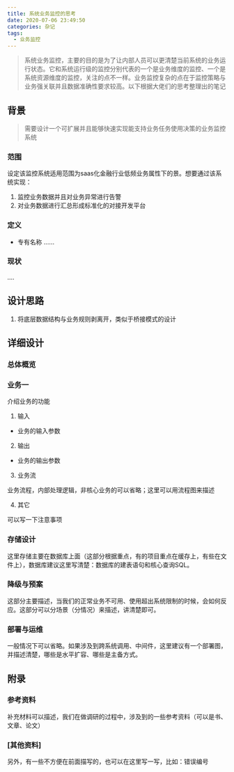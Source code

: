 ```yaml
---
title: 系统业务监控的思考
date: 2020-07-06 23:49:50
categories: 杂记
tags:
  - 业务监控
---
```

> 系统业务监控，主要的目的是为了让内部人员可以更清楚当前系统的业务运行状态。它和系统运行级的监控分别代表的一个是业务维度的监控、一个是系统资源维度的监控，关注的点不一样。业务监控复杂的点在于监控策略与业务强关联并且数据准确性要求较高。以下根据大佬们的思考整理出的笔记

## 背景

> 需要设计一个可扩展并且能够快速实现能支持业务任务使用决策的业务监控系统

### 范围
设定该监控系统适用范围为saas化金融行业低频业务属性下的景。想要通过该系统实现：
1. 监控业务数据并且对业务异常进行告警
2. 对业务数据进行汇总形成标准化的对接开发平台

### 定义
 - 专有名称
 ......


### 现状
....

## 设计思路

1. 将底层数据结构与业务规则剥离开，类似于桥接模式的设计



## 详细设计

### 总体概览
 

### 业务一

介绍业务的功能

1. 输入
 

- 业务的输入参数

2. 输出
 

- 业务的输出参数

3. 业务流
 
业务流程，内部处理逻辑，非核心业务的可以省略；这里可以用流程图来描述


4. 其它
 
可以写一下注意事项


###  存储设计
 
这里存储主要在数据库上面（这部分根据重点，有的项目重点在缓存上，有些在文件上），数据库建议这里写清楚：数据库的建表语句和核心查询SQL。

### 降级与预案
这部分主要描述，当我们的正常业务不可用、使用超出系统限制的时候，会如何反应。这部分可以分场景（分情况）来描述，讲清楚即可。

### 部署与运维
 
一般情况下可以省略。如果涉及到跨系统调用、中间件，这里建议有一个部署图，并描述清楚，哪些是水平扩容、哪些是主备方式。

## 附录
### 参考资料
补充材料可以描述，我们在做调研的过程中，涉及到的一些参考资料（可以是书、文章、论文）

### [其他资料]
 
另外，有一些不方便在前面描写的，也可以在这里写一写，比如：错误编号

